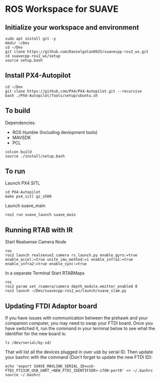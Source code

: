 # ROS Workspace for SUAVE

## Initialize your workspace and environment
```
sudo apt install git -y
mkdir ~/Dev
cd ~/Dev
git clone https://github.com/Danielgolan0925/suavecpp-ros2_ws.git
cd suavecpp-ros2_ws/setup
source setup.bash
```

## Install PX4-Autopilot
```
cd ~/Dev
git clone https://github.com/PX4/PX4-Autopilot.git --recursive
bash ./PX4-Autopilot/Tools/setup/ubuntu.sh
```

## To build
Dependencies:
- ROS Humble (Including devlopment tools)
- MAVSDK
- PCL

```
colcon build
source ./install/setup.bash
```

## To run
Launch PX4 SITL
```
cd PX4-Autopilot
make px4_sitl gz_x500
```
Launch suave_main
```
ros2 run suave_launch suave_main
```

## Running RTAB with IR
Start Realsense Camera Node
```
ros 
ros2 launch realsense2_camera rs_launch.py enable_gyro:=true enable_accel:=true unite_imu_method:=1 enable_infra1:=true enable_infra2:=true enable_sync:=true
```
In a separate Terminal
Start RTABMaps
```
ros
ros2 param set /camera/camera depth_module.emitter_enabled 0
ros2 launch ~/Dev/suavecpp-ros2_ws/launch/suave_slam.py
```

## Updating FTDI Adaptor board
If you have issues with communication between the pixhawk and your companion computer, you may need to swap your FTDI board. Once you have switched it, run the command in your terminal below to see what the identifier for the new board is: 
```
ls /dev/serial/by-id/
```
That will list all the devices plugged in over usb by serial ID. Then update your bashrc with the command (Don't forget to update the new FTDI ID): 
```
echo 'export SUAVE_MAVLINK_SERIAL_ID=usb-FTDI_FT232R_USB_UART_<NEW_FTDI_IDENTIFIER>-if00-port0' >> ~/.bashrc
source ~/.bashrc
```
